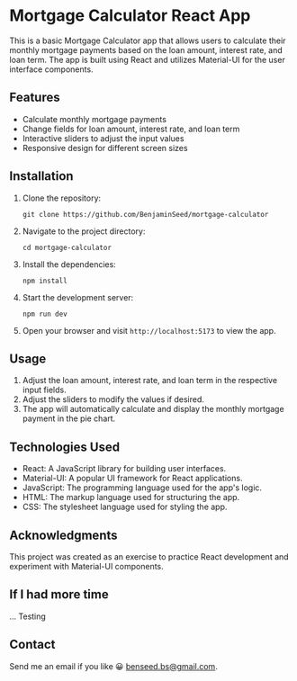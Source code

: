 # Mortgage Calculator React App

This is a basic Mortgage Calculator app that allows users to calculate their monthly mortgage payments based on the loan amount, interest rate, and loan term. The app is built using React and utilizes Material-UI for the user interface components.

## Features

- Calculate monthly mortgage payments
- Change fields for loan amount, interest rate, and loan term
- Interactive sliders to adjust the input values
- Responsive design for different screen sizes

## Installation

1. Clone the repository:

   ```
   git clone https://github.com/BenjaminSeed/mortgage-calculator
   ```

2. Navigate to the project directory:

   ```
   cd mortgage-calculator
   ```

3. Install the dependencies:

   ```
   npm install
   ```

4. Start the development server:

   ```
   npm run dev
   ```

5. Open your browser and visit `http://localhost:5173` to view the app.

## Usage

1. Adjust the loan amount, interest rate, and loan term in the respective input fields.
2. Adjust the sliders to modify the values if desired.
3. The app will automatically calculate and display the monthly mortgage payment in the pie chart.

## Technologies Used

- React: A JavaScript library for building user interfaces.
- Material-UI: A popular UI framework for React applications.
- JavaScript: The programming language used for the app's logic.
- HTML: The markup language used for structuring the app.
- CSS: The stylesheet language used for styling the app.

## Acknowledgments

This project was created as an exercise to practice React development and experiment with Material-UI components.

## If I had more time

... Testing

## Contact

Send me an email if you like 😀 [benseed.bs@gmail.com](mailto:benseed.bs@gmail.com).
